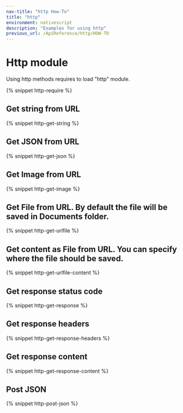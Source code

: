 ```yaml
---
nav-title: "http How-To"
title: "http"
environment: nativescript
description: "Examples for using http"
previous_url: /ApiReference/http/HOW-TO
---
```


# Http module

Using http methods requires to load "http" module.

{% snippet http-require %}

## Get string from URL

{% snippet http-get-string %}

## Get JSON from URL

{% snippet http-get-json %}

## Get Image from URL

{% snippet http-get-image %}

## Get File from URL. By default the file will be saved in Documents folder.

{% snippet http-get-urlfile %}

## Get content as File from URL. You can specify where the file should be saved.

{% snippet http-get-urlfile-content %}

## Get response status code

{% snippet http-get-response %}

## Get response headers

{% snippet http-get-response-headers %}

## Get response content

{% snippet http-get-response-content %}

## Post JSON

{% snippet http-post-json %}
